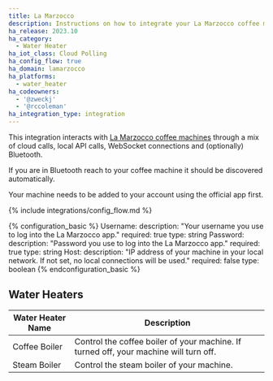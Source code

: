 ```yaml
---
title: La Marzocco
description: Instructions on how to integrate your La Marzocco coffee machine with Home Assistant.
ha_release: 2023.10
ha_category:
  - Water Heater
ha_iot_class: Cloud Polling
ha_config_flow: true
ha_domain: lamarzocco
ha_platforms:
  - water_heater
ha_codeowners:
  - '@zweckj'
  - '@rccoleman'
ha_integration_type: integration
---
```


This integration interacts with [La Marzocco coffee machines]() through a mix of cloud calls, local API calls, WebSocket connections and (optionally) Bluetooth. 

If you are in Bluetooth reach to your coffee machine it should be discovered automatically.

Your machine needs to be added to your account using the official app first.


{% include integrations/config_flow.md %}

{% configuration_basic %}
Username:
  description: "Your username you use to log into the La Marzocco app."
  required: true
  type: string
Password:
  description: "Password you use to log into the La Marzocco app."
  required: true
  type: string
Host:
  description: "IP address of your machine in your local network. If not set, no local connections will be used."
  required: false
  type: boolean
{% endconfiguration_basic %}

## Water Heaters
| Water Heater Name | Description |
|-------------|-------------|
| Coffee Boiler | Control the coffee boiler of your machine. If turned off, your machine will turn off. |
| Steam Boiler | Control the steam boiler of your machine. |
